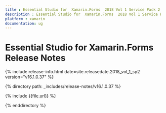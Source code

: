 ```yaml
---
title : Essential Studio for  Xamarin.Forms  2018 Vol 1 Service Pack 2 Release Notes
description : Essential Studio for  Xamarin.Forms  2018 Vol 1 Service Pack 2 Release Notes
platform : xamarin
documentation: ug
---
```


# Essential Studio for  Xamarin.Forms Release Notes

{% include release-info.html date=site.releasedate.2018_vol_1_sp2  version="v16.1.0.37" %} 

{% directory path: _includes/release-notes/v16.1.0.37 %}

{% include {{file.url}} %}

{% enddirectory %}